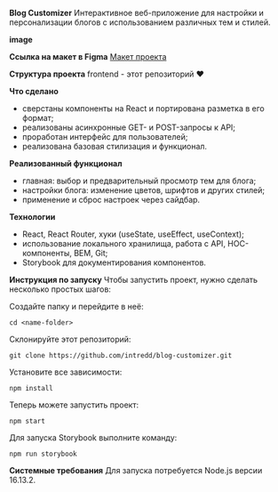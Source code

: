 **Blog Customizer**
Интерактивное веб-приложение для настройки и персонализации блогов с использованием различных тем и стилей.

**image**

**Ссылка на макет в Figma**
[Макет проекта](https://www.figma.com/file/FEeiiGLOsE7ktXbPpBxYoD/Custom-dropdown?type=design&node-id=0%3A1&mode=design&t=eXRJnWC6Xsuw0qR4-1)

**Структура проекта**
frontend - этот репозиторий ❤️

**Что сделано**
- сверстаны компоненты на React и портирована разметка в его формат;
- реализованы асинхронные GET- и POST-запросы к API;
- проработан интерфейс для пользователей;
- реализована базовая стилизация и функционал.

**Реализованный функционал**
- главная: выбор и предварительный просмотр тем для блога;
- настройки блога: изменение цветов, шрифтов и других стилей;
- применение и сброс настроек через сайдбар.

**Технологии**
- React, React Router, хуки (useState, useEffect, useContext);
- использование локального хранилища, работа с API, HOC-компоненты, BEM, Git;
- Storybook для документирования компонентов.

**Инструкция по запуску**
Чтобы запустить проект, нужно сделать несколько простых шагов:

Создайте папку и перейдите в неё:

```shell
cd <name-folder>
```

Склонируйте этот репозиторий:

```shell
git clone https://github.com/intredd/blog-customizer.git
```

Установите все зависимости:

```shell
npm install
```

Теперь можете запустить проект:

```shell
npm start
```

Для запуска Storybook выполните команду:

```shell
npm run storybook
```

**Системные требования**
Для запуска потребуется Node.js версии 16.13.2.

